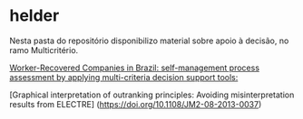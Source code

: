 # helder
Nesta pasta do repositório disponibilizo material sobre apoio à decisão, no ramo Multicritério.

[Worker-Recovered Companies in Brazil: self-management process assessment by applying multi-criteria decision support tools:](https://www.researchgate.net/publication/318656900_Worker-Recovered_Companies_in_Brazil_self-management_process_assessment_by_applying_multi-criteria_decision_support_tools)

[Graphical interpretation of outranking principles: Avoiding misinterpretation results from ELECTRE]
(https://doi.org/10.1108/JM2-08-2013-0037)
